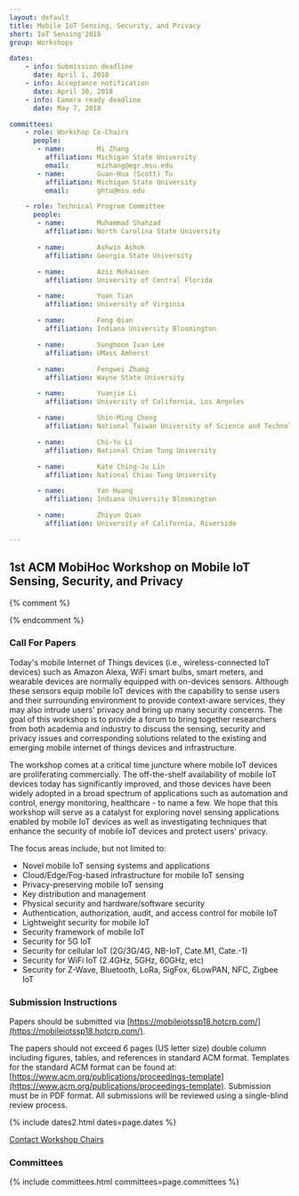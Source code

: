 ```yaml
---
layout: default
title: Mobile IoT Sensing, Security, and Privacy
short: IoT Sensing'2018
group: Workshops

dates:
    - info: Submission deadline
      date: April 1, 2018
    - info: Acceptance notification
      date: April 30, 2018
    - info: Camera ready deadline
      date: May 7, 2018

committees:
    - role: Workshop Co-Chairs
      people:
       - name:        Mi Zhang
         affiliation: Michigan State University
         email:       mizhang@egr.msu.edu
       - name:        Guan-Hua (Scott) Tu
         affiliation: Michigan State University
         email:       ghtu@msu.edu

    - role: Technical Program Committee
      people:
       - name:        Muhammad Shahzad
         affiliation: North Carolina State University

       - name:        Ashwin Ashok
         affiliation: Georgia State University

       - name:        Aziz Mohaisen
         affiliation: University of Central Florida

       - name:        Yuan Tian
         affiliation: University of Virginia

       - name:        Feng Qian
         affiliation: Indiana University Bloomington

       - name:        Sunghoon Ivan Lee
         affiliation: UMass Amherst

       - name:        Fengwei Zhang
         affiliation: Wayne State University

       - name:        Yuanjie Li
         affiliation: University of California, Los Angeles

       - name:        Shin-Ming Cheng
         affiliation: National Taiwan University of Science and Technology

       - name:        Chi-Yu Li
         affiliation: National Chiao Tung University

       - name:        Kate Ching-Ju Lin
         affiliation: National Chiao Tung University

       - name:        Yan Huang
         affiliation: Indiana University Bloomington

       - name:        Zhiyun Qian
         affiliation: University of California, Riverside

---
```


## 1st ACM MobiHoc Workshop on Mobile IoT Sensing, Security, and Privacy

{% comment %}

<!-- ### Workshop Program -->

<!-- {% include program-online.html type="dipon" %} -->

{% endcomment %}

### Call For Papers

Today's mobile Internet of Things devices (i.e., wireless-connected IoT devices) such as Amazon Alexa, WiFi smart bulbs, smart meters, and wearable devices are normally equipped with on-devices sensors. Although these sensors equip mobile IoT devices with the capability to sense users and their surrounding environment to provide context-aware services, they may also intrude users' privacy and bring up many security concerns. The goal of this workshop is to provide a forum to bring together researchers from both academia and industry to discuss the sensing, security and privacy issues and corresponding solutions related to the existing and emerging mobile internet of things devices and infrastructure.

The workshop comes at a critical time juncture where mobile IoT devices are proliferating commercially. The off-the-shelf availability of mobile IoT devices today has significantly improved, and those devices have been widely adopted in a broad spectrum of applications such as automation and control, energy monitoring, healthcare - to name a few. We hope that this workshop will serve as a catalyst for exploring novel sensing applications enabled by mobile IoT devices as well as investigating techniques that enhance the security of mobile IoT devices and protect users' privacy.

The focus areas include, but not limited to:

- Novel mobile IoT sensing systems and applications
- Cloud/Edge/Fog-based infrastructure for mobile IoT sensing
- Privacy-preserving mobile IoT sensing
- Key distribution and management
- Physical security and hardware/software security
- Authentication, authorization, audit, and access control for mobile IoT
- Lightweight security for mobile IoT
- Security framework of mobile IoT
- Security for 5G IoT
- Security for cellular IoT (2G/3G/4G, NB-IoT, Cate.M1, Cate.-1)
- Security for WiFi IoT (2.4GHz, 5GHz, 60GHz, etc)
- Security for Z-Wave, Bluetooth, LoRa, SigFox, 6LowPAN, NFC, Zigbee IoT


### Submission Instructions

Papers should be submitted via [https://mobileiotssp18.hotcrp.com/](https://mobileiotssp18.hotcrp.com/).

The papers should not exceed 6 pages (US letter size) double column including figures, tables, and references in standard ACM format.
Templates for the standard ACM format can be found at: [https://www.acm.org/publications/proceedings-template](https://www.acm.org/publications/proceedings-template).
Submission must be in PDF format.
All submissions will be reviewed using a single-blind review process.



{% include dates2.html dates=page.dates %}

<div class="row">
  <div class="col-sm-6 col-sm-offset-3">
    <a href="mailto:{% for person in page.committees[0].people %}{% if person.email and person.email != "" %}{% unless forloop.first %},{% endunless %}{{ person.email }}{% endif %}{% endfor %}?subject=[{{ page.short }}]" class="btn btn-primary btn-block" role="button">Contact Workshop Chairs</a>
  </div>
</div>

### Committees

{% include committees.html committees=page.committees %}
